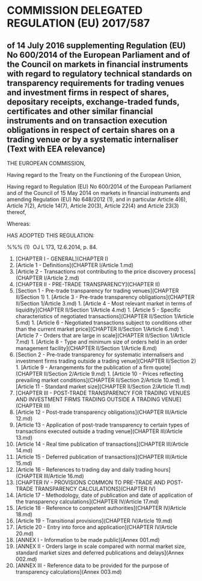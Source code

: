# COMMISSION DELEGATED REGULATION (EU) 2017/587

## of 14 July 2016 supplementing Regulation (EU) No 600/2014 of the European Parliament and of the Council on markets in financial instruments with regard to regulatory technical standards on transparency requirements for trading venues and investment firms in respect of shares, depositary receipts, exchange-traded funds, certificates and other similar financial instruments and on transaction execution obligations in respect of certain shares on a trading venue or by a systematic internaliser (Text with EEA relevance)

THE EUROPEAN COMMISSION,

Having regard to the Treaty on the Functioning of the European Union,

Having regard to Regulation (EU) No 600/2014 of the European Parliament and of the Council of 15 May 2014 on markets in financial instruments and amending Regulation (EU) No 648/2012 (1), and in particular Article 4(6), Article 7(2), Article 14(7), Article 20(3), Article 22(4) and Article 23(3) thereof,

Whereas:

HAS ADOPTED THIS REGULATION:

%%% (1)  OJ L 173, 12.6.2014, p. 84.

1. [CHAPTER I - GENERAL](CHAPTER I)
  1. [Article 1 - Definitions](CHAPTER I/Article 1.md)
  1. [Article 2 - Transactions not contributing to the price discovery process](CHAPTER I/Article 2.md)
1. [CHAPTER II - PRE-TRADE TRANSPARENCY](CHAPTER II)
  1. [Section 1 - Pre-trade transparency for trading venues](CHAPTER II/Section 1)
    1. [Article 3 - Pre-trade transparency obligations](CHAPTER II/Section 1/Article 3.md)
    1. [Article 4 - Most relevant market in terms of liquidity](CHAPTER II/Section 1/Article 4.md)
    1. [Article 5 - Specific characteristics of negotiated transactions](CHAPTER II/Section 1/Article 5.md)
    1. [Article 6 - Negotiated transactions subject to conditions other than the current market price](CHAPTER II/Section 1/Article 6.md)
    1. [Article 7 - Orders that are large in scale](CHAPTER II/Section 1/Article 7.md)
    1. [Article 8 - Type and minimum size of orders held in an order management facility](CHAPTER II/Section 1/Article 8.md)
  1. [Section 2 - Pre-trade transparency for systematic internalisers and investment firms trading outside a trading venue](CHAPTER II/Section 2)
    1. [Article 9 - Arrangements for the publication of a firm quote](CHAPTER II/Section 2/Article 9.md)
    1. [Article 10 - Prices reflecting prevailing market conditions](CHAPTER II/Section 2/Article 10.md)
    1. [Article 11 - Standard market size](CHAPTER II/Section 2/Article 11.md)
1. [CHAPTER III - POST-TRADE TRANSPARENCY FOR TRADING VENUES AND INVESTMENT FIRMS TRADING OUTSIDE A TRADING VENUE](CHAPTER III)
  1. [Article 12 - Post-trade transparency obligations](CHAPTER III/Article 12.md)
  1. [Article 13 - Application of post-trade transparency to certain types of transactions executed outside a trading venue](CHAPTER III/Article 13.md)
  1. [Article 14 - Real time publication of transactions](CHAPTER III/Article 14.md)
  1. [Article 15 - Deferred publication of transactions](CHAPTER III/Article 15.md)
  1. [Article 16 - References to trading day and daily trading hours](CHAPTER III/Article 16.md)
1. [CHAPTER IV - PROVISIONS COMMON TO PRE-TRADE AND POST-TRADE TRANSPARENCY CALCULATIONS](CHAPTER IV)
  1. [Article 17 - Methodology, date of publication and date of application of the transparency calculations](CHAPTER IV/Article 17.md)
  1. [Article 18 - Reference to competent authorities](CHAPTER IV/Article 18.md)
  1. [Article 19 - Transitional provisions](CHAPTER IV/Article 19.md)
  1. [Article 20 - Entry into force and application](CHAPTER IV/Article 20.md)
1. [ANNEX I - Information to be made public](Annex 001.md)
1. [ANNEX II - Orders large in scale compared with normal market size, standard market sizes and deferred publications and delays](Annex 002.md)
1. [ANNEX III - Reference data to be provided for the purpose of transparency calculations](Annex 003.md)
